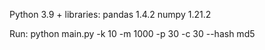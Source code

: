 Python 3.9 + libraries:
pandas 1.4.2
numpy 1.21.2

Run:
python main.py -k 10 -m 1000 -p 30 -c 30 --hash md5
